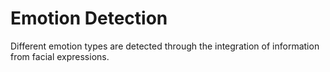 # Emotion Detection
Different emotion types are detected through the integration of information from facial expressions.
